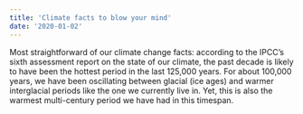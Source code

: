 ```yaml
---
title: 'Climate facts to blow your mind'
date: '2020-01-02'
---
```


Most straightforward of our climate change facts: according to the IPCC’s sixth assessment report on the state of our climate, the past decade is likely to have been the hottest period in the last 125,000 years. For about 100,000 years, we have been oscillating between glacial (ice ages) and warmer interglacial periods like the one we currently live in. Yet, this is also the warmest multi-century period we have had in this timespan. 
